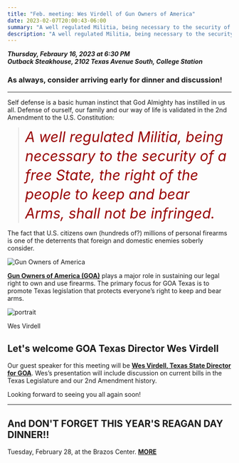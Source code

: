 ```yaml
---
title: "Feb. meeting: Wes Virdell of Gun Owners of America"
date: 2023-02-07T20:00:43-06:00
summary: "A well regulated Militia, being necessary to the security of a free State, the right of the people to keep and bear Arms, shall not be infringed."
description: "A well regulated Militia, being necessary to the security of a free State, the right of the people to keep and bear Arms, shall not be infringed"
---
```


**_Thursday, Febraury 16, 2023 at 6:30 PM_**  
**_<strong><span class="hilite">Outback Steakhouse</span></strong>, 2102 Texas Avenue South, College Station_**

### As always, consider arriving early for dinner and discussion!

---

Self defense is a basic human instinct that God Almighty has instilled in us all. Defense of ourself, our family and our way of life is validated in the 2nd Amendment to the U.S. Constitution:  

> <span style="font-size: 32px;font-style: italic;line-height: 1.35;color:#900;">A well regulated Militia, being necessary to the security of a free State, the right of the people to keep and bear Arms, shall not be infringed.</span>  

The fact that U.S. citizens own (hundreds of?) millions of personal firearms is one of the deterrents that foreign and domestic enemies soberly consider.  

<img src="https://texas.gunowners.org/wp-content/uploads/2023/02/GOA-Email-Header-768x256.png" alt="Gun Owners of America" />

**[Gun Owners of America (GOA)](https://texas.gunowners.org/)** plays a major role in sustaining our legal right to own and use firearms. The primary focus for GOA Texas is to promote Texas legislation that protects everyone’s right to keep and bear arms.  

<div class="align-right" style="width:20%;">
<img src="/img/wes-virdell-portrait.jpeg" alt="portrait">  
<p>Wes Virdell</p>
</div>

## Let's welcome GOA Texas Director Wes Virdell

Our guest speaker for this meeting will be **[Wes Virdell, Texas State Director for GOA](https://texas.gunowners.org/about/)**.  Wes’s presentation will include discussion on current bills in the Texas Legislature and our 2nd Amendment history.  

Looking forward to seeing you all again soon!  

---

## And DON'T FORGET THIS YEAR'S REAGAN DAY DINNER!!

Tuesday, February 28, at the Brazos Center. **[MORE](https://www.bcsteaparty.com/post/2023-reagan-day-dinner/)**  



